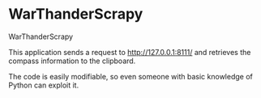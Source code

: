# WarThanderScrapy
WarThanderScrapy 

This application sends a request to http://127.0.0.1:8111/ and retrieves the compass information to the clipboard.

The code is easily modifiable, so even someone with basic knowledge of Python can exploit it.
